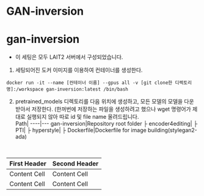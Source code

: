 # GAN-inversion
# gan-inversion
* 이 세팅은 모두 LAIT2 서버에서 구성되었습니다.
1. 세팅되어진 도커 이미지를 이용하여 컨테이너를 생성한다.
~~~
docker run -it --name [컨테이너 이름] --gpus all -v [git clone한 디렉토리명]:/workspace gan-inversion:latest /bin/bash
~~~
2. pretrained_models 디렉토리를 다음 위치에 생성하고, 모든 모델의 모델을 다운받아서 저장한다. (한꺼번에 저장하는 파일을 생성하려고 했으나 wget 명령어가 제대로 실행되지 않아 따로 id 및 file name 올려드립니다.<br/>
Path|
----|---
gan-inversion|Repository root folder
├  encoder4editing|
├  PTI|
├  hyperstyle|
├  Dockerfile|Dockerfile for image building(stylegan2-ada)
<br/>

| First Header | Second Header |
| ------------ | ------------- |
| Content Cell | Content Cell  |
| Content Cell | Content Cell  |
